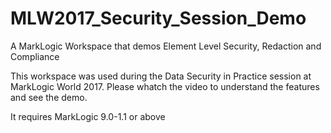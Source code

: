 # MLW2017_Security_Session_Demo
A MarkLogic Workspace that demos Element Level Security, Redaction and Compliance

This workspace was used during the Data Security in Practice session at MarkLogic World 2017. Please whatch the video to understand the features and see the demo.

It requires MarkLogic 9.0-1.1 or above
